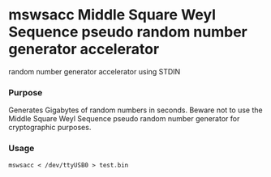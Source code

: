# mswsacc Middle Square Weyl Sequence pseudo random number generator accelerator
random number generator accelerator using STDIN

### Purpose
Generates Gigabytes of random numbers in seconds.
Beware not to use the Middle Square Weyl Sequence pseudo random number generator for cryptographic purposes.

### Usage
`mswsacc < /dev/ttyUSB0 > test.bin`

